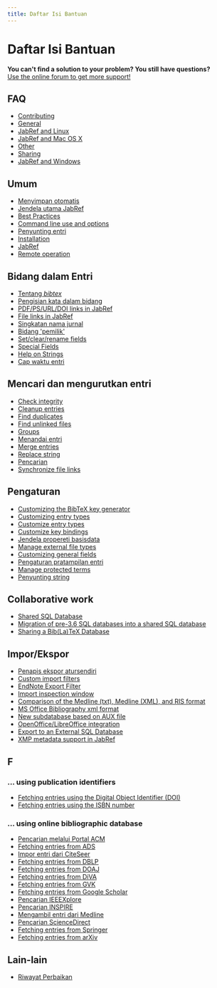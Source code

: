 ```yaml
---
title: Daftar Isi Bantuan
---
```


# Daftar Isi Bantuan

<div class="panel panel-info">
  <div class="panel-heading">
    <strong>You can't find a solution to your problem? You still have questions?</strong>
  </div>
  <div class="panel-body">
    <a class="btn btn-default" role="button" href="http://discourse.jabref.org">Use the online forum to get more support!</a>
  </div>
</div>


## FAQ
- [Contributing](/in/FAQcontributing)
- [General](/in/FAQgeneral)
- [JabRef and Linux](/in/FAQlinux)
- [JabRef and Mac OS X](/in/FAQosx)
- [Other](/in/FAQother)
- [Sharing](/in/FAQsharing)
- [JabRef and Windows](/in/FAQwindows)


## Umum
- [Menyimpan otomatis](/in/Autosave)
- [Jendela utama JabRef](/in/BaseFrame)
- [Best Practices](/in/BestPractices)
- [Command line use and options](/in/CommandLine)
- [Penyunting entri](/in/EntryEditor)
- [Installation](/in/Installation)
- [JabRef](/in/JabRef)
- [Remote operation](/in/Remote)


## Bidang dalam Entri
- [Tentang *bibtex*](/in/Bibtex)
- [Pengisian kata dalam bidang](/in/ContentSelector)
- [PDF/PS/URL/DOI links in JabRef](/in/ExternalFiles)
- [File links in JabRef](/in/FileLinks)
- [Singkatan nama jurnal](/in/JournalAbbreviations)
- [Bidang 'pemilik'](/in/Owner)
- [Set/clear/rename fields](/in/SetClearRenameFields)
- [Special Fields](/in/SpecialFields)
- [Help on Strings](/in/Strings)
- [Cap waktu entri](/in/TimeStamp)


## Mencari dan mengurutkan entri
- [Check integrity](/in/CheckIntegrity)
- [Cleanup entries](/in/CleanupEntries)
- [Find duplicates](/in/FindDuplicates)
- [Find unlinked files](/in/FindUnlinkedFiles)
- [Groups](/in/Groups)
- [Menandai entri](/in/Marking)
- [Merge entries](/in/MergeEntries)
- [Replace string](/in/ReplaceString)
- [Pencarian](/in/Search)
- [Synchronize file links](/in/SynchroFileLinks)


## Pengaturan
- [Customizing the BibTeX key generator](/in/BibtexKeyPatterns)
- [Customizing entry types](/in/CustomEntries)
- [Customize entry types](/in/CustomEntryTypes)
- [Customize key bindings](/in/CustomKeyBindings)
- [Jendela propereti basisdata](/in/DatabaseProperties)
- [Manage external file types](/in/ExternalFileTypes)
- [Customizing general fields](/in/GeneralFields)
- [Pengaturan pratampilan entri](/in/Preview)
- [Manage protected terms](/in/ProtectedTerms)
- [Penyunting string](/in/StringEditor)


## Collaborative work
- [Shared SQL Database](/in/SQLDatabase)
- [Migration of pre-3.6 SQL databases into a shared SQL database](/in/SQLDatabaseMigration)
- [Sharing a Bib(La)TeX Database](/in/SharedBibFile)


## Impor/Ekspor
- [Penapis ekspor atursendiri](/in/CustomExports)
- [Custom import filters](/in/CustomImports)
- [EndNote Export Filter](/in/EndNoteFilters)
- [Import inspection window](/in/ImportInspectionDialog)
- [Comparison of the Medline (txt), Medline (XML), and RIS format](/in/MedlineRIS)
- [MS Office Bibliography xml format](/in/MsOfficeBibFieldMapping)
- [New subdatabase based on AUX file](/in/NewBasedOnAux)
- [OpenOffice/LibreOffice integration](/in/OpenOfficeIntegration)
- [Export to an External SQL Database](/in/SQLExport)
- [XMP metadata support in JabRef](/in/XMP)


## F


### ... using publication identifiers
- [Fetching entries using the Digital Object Identifier (DOI)](/in/DOItoBibTeX)
- [Fetching entries using the ISBN number](/in/ISBNtoBibTeX)


### ... using online bibliographic database
- [Pencarian melalui Portal ACM](/in/ACMPortal)
- [Fetching entries from ADS](/in/ADS)
- [Impor entri dari CiteSeer](/in/CiteSeer)
- [Fetching entries from DBLP](/in/DBLP)
- [Fetching entries from DOAJ](/in/DOAJ)
- [Fetching entries from DiVA](/in/DiVAtoBibTeX)
- [Fetching entries from GVK](/in/GVK)
- [Fetching entries from Google Scholar](/in/GoogleScholar)
- [Pencarian IEEEXplore](/in/IEEEXplore)
- [Pencarian INSPIRE](/in/INSPIRE)
- [Mengambil entri dari Medline](/in/Medline)
- [Pencarian ScienceDirect](/in/ScienceDirect)
- [Fetching entries from Springer](/in/Springer)
- [Fetching entries from arXiv](/in/arXiv)



## Lain-lain
- [Riwayat Perbaikan](/in/RevisionHistory)


